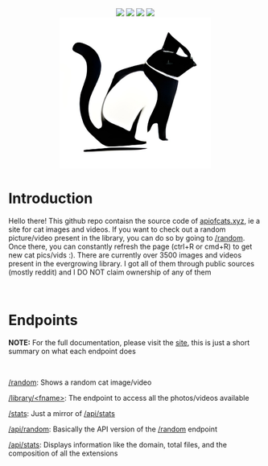 <div align='center'>
   <!-- Thank you coloors.co! -->

   <!-- <img src="https://img.shields.io/website?color=4d4d4d&labelColor=302D41&label=STATUS&style=for-the-badge&url=https%3A%2F%2Fapiofcats.xyz">
   <img src="https://img.shields.io/github/stars/msr8/catapi?color=202020&labelColor=302D41&style=for-the-badge">
   <img src="https://img.shields.io/github/last-commit/msr8/markify?color=ffd100&labelColor=302D41&style=for-the-badge">   
   <img src="https://img.shields.io/github/issues/msr8/markify?color=ffee32&labelColor=302D41&style=for-the-badge"> -->

   <img src="https://img.shields.io/website?color=4d4d4d&labelColor=302D41&label=STATUS&style=for-the-badge&url=https%3A%2F%2Fapiofcats.xyz">
   <img src="https://img.shields.io/github/stars/msr8/apiofcats?color=3E3E3E&labelColor=302D41&style=for-the-badge">
   <img src="https://img.shields.io/github/last-commit/msr8/apiofcats?color=2F2F2F&labelColor=302D41&style=for-the-badge">   
   <img src="https://img.shields.io/github/issues/msr8/apiofcats?color=202020&labelColor=302D41&style=for-the-badge">

   <br>

   <!-- [ ![img](./static/logo.png) ](https://apiofcats.xyz) -->

   <a href="https://apiofcats.xyz">
       <img src='./static/logo.png' alt='apiofcats.xyz' width=300>
   </a>

</div>



# Introduction

Hello there! This github repo contaisn the source code of [apiofcats.xyz](https://apiofcats.xyz), ie a site for cat images and videos. If you want to check out a random picture/video present in the library, you can do so by going to [/random](https://apiofcats.xyz/random). Once there, you can constantly refresh the page (ctrl+R or cmd+R) to get new cat pics/vids :). There are currently over 3500 images and videos present in the evergrowing library. I got all of them through public sources (mostly reddit) and I DO NOT claim ownership of any of them

<br>

# Endpoints

**NOTE:** For the full documentation, please visit the [site](https://apiofcats.xyz), this is just a short summary on what each endpoint does

<br>

[/random](https://apiofcats.xyz/random): Shows a random cat image/video

[/library/\<fname>](https://apiofcats.xyz/library/t8yrn2dpk8081.jpeg): The endpoint to access all the photos/videos available

[/stats](https://apiofcats.xyz/stats): Just a mirror of [/api/stats](https://apiofcats.xyz/api/stats)

[/api/random](https://apiofcats.xyz/api/random): Basically the API version of the [/random](https://apiofcats.xyz/random) endpoint

[/api/stats](https://apiofcats.xyz/api/stats): Displays information like the domain, total files, and the composition of all the extensions






